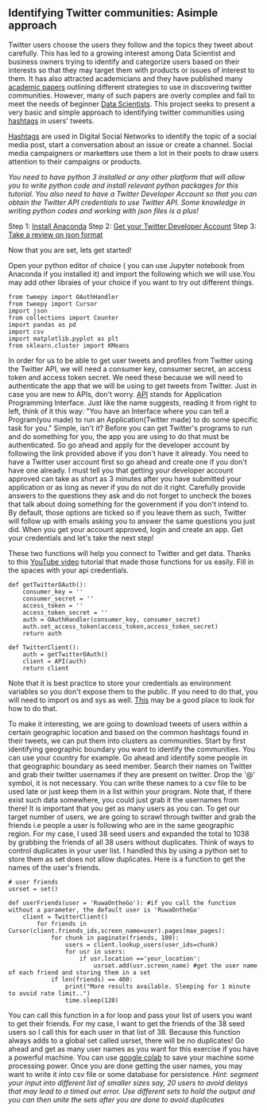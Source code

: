 ## Identifying Twitter communities: Asimple approach

Twitter users choose the users they follow and the topics they tweet about carefully. This has led to a growing interest among Data Scientist and business owners trying to identify and categorize users based on their interests so that they may target them with products or issues of interest to them. It has also attracted academicians and they have published many [academic papers](https://journals.plos.org/plosone/article?id=10.1371/journal.pone.0210689) outlining different strategies to use in discovering twitter communities. However, many of such papers are overly complex and fail to meet the needs of beginner [Data Scientists](https://www.edureka.co/blog/what-is-data-science/#datascientist). This project seeks to present a very basic and simple approach to identifying twitter communities using [hashtags](https://www.takeflyte.com/blog/hashtags-explained) in users' tweets.

[Hashtags](https://www.takeflyte.com/blog/hashtags-explained) are used in Digital Social Networks to identify the topic of a social media post, start a conversation about an issue or create a channel. Social media campaigners or marketters use them a lot in their posts to draw users attention to their campaigns or products.

_You need to have python 3 installed or any other platform that will allow you to write python code and install relevant python packages for this tutorial. You also need to have a Twitter Developer Account so that you can obtain the Twitter API credentials to use Twitter API. Some knowledge in writing python codes and working with json files is a plus!_

Step 1: [Install Anaconda](https://www.anaconda.com/products/individual)
Step 2: [Get your Twitter Developer Account](https://developer.twitter.com/en)
Step 3: [Take a review on json format](https://developer.mozilla.org/en-US/docs/Learn/JavaScript/Objects/JSON)

Now that you are set, lets get started!

Open your python editor of choice ( you can use Jupyter notebook from Anaconda if you installed it) and import the following which we will use.You may add other libraies of your choice if you want to try out different things.

```from tweepy import API
from tweepy import OAuthHandler
from tweepy import Cursor
import json
from collections import Counter
import pandas as pd
import csv
import matplotlib.pyplot as plt
from sklearn.cluster import KMeans
```
In order for us to be able to get user tweets and profiles from Twitter using the Twitter API, we will need a consumer key, consumer secret, an access token and access token secret. We need these because we will need to authenticate the app that we will be using to get tweets from Twitter. Just in case you are new to APIs, don't worry. [API](https://www.mulesoft.com/resources/api/what-is-an-api) stands for Application Programming Interface. Just like the name suggests, reading it from right to left, think of it this way: "You have an Interface where you can tell a Program(you made) to run an Application(Twitter made) to do some specific task for you." Simple, isn't it?
Before you can get Twitter's programs to run and do something for you, the app you are using to do that must be authenticated. So go ahead and apply for the developer account by following the link provided above if you don't have it already. You need to have a Twitter user account first so go ahead and create one if you don't have one already. I must tell you that getting your developer account approved can take as short as 3 minutes after you have submitted your application or as long as never if you do not do it right. Carefully provide answers to the questions they ask and do not forget to uncheck the boxes that talk about doing something for the government if you don't intend to. By default, those options are ticked so if you leave them as such, Twitter will follow up with emails asking you to answer the same questions you just did. When you get your account approved, login and create an app. Get your credentials and let's take the next step!

These two functions will help you connect to Twitter and get data. Thanks to this [YouTube video](https://www.youtube.com/watch?v=CVYazfbbcZ8&list=PLmcBskOCOOFW1SNrz6_yzCEKGvh65wYb9&index=18&pbjreload=101)  tutorial that made those functions for us easily. Fill in the spaces with your api credentials.


```
def getTwitterOAuth():
    consumer_key = ''
    consumer_secret = ''
    access_token = ''
    access_token_secret = ''
    auth = OAuthHandler(consumer_key, consumer_secret)
    auth.set_access_token(access_token,access_token_secret)
    return auth

def TwitterClient():
    auth = getTwitterOAuth()
    client = API(auth)
    return client
```

Note that it is best practice to store your credentials as environment variables so you don't expose them to the public. If you need to do that, you will need to import os and sys as well. [This](http://jonathansoma.com/lede/foundations-2019/classes/apis/keeping-api-keys-secret/) may be a good place to look for how to do that.

To make it interesting, we are going to download tweets of users within a certain geographic location and based on the common hashtags found in their tweets, we can put them into clusters as communities. Start by first identifying geographic boundary you want to identify the communities. You can use your country for example. Go ahead and identify some people in that geographic boundary as seed member. Search their names on Twitter and grab their twitter usernames if they are present on twitter. Drop the '@' symbol, it is not necessary. You can write these names to a csv file to be used late or just keep them in a list within your program. Note that, if there exist such data somewhere, you could just grab it the usernames from there!
It is important that you get as many users as you can. To get our target number of users, we are going to scrawl through twitter and grab the friends i.e people a user is following who are in the same geographic region. For my case, I used 38 seed users and expanded the total to 1038 by grabbing the friends of all 38 users without duplicates. Think of ways to control duplicates in your user list. I handled this by using a python set to store them as set does not allow duplicates. Here is a function to get the names of the user's friends. 
```
# user friends
usrset = set()

def userFriends(user = 'RuwaOntheGo'): #if you call the function without a parameter, the default user is 'RuwaOntheGo'
    client = TwitterClient()
        for friends in Cursor(client.friends_ids,screen_name=user).pages(max_pages): 
            for chunk in paginate(friends, 100):
                users = client.lookup_users(user_ids=chunk)
                for usr in users:
                    if usr.location =='your_location':
                        usrset.add(usr.screen_name) #get the user name of each friend and storing them in a set
            if len(friends) == 400:
                print("More results available. Sleeping for 1 minute to avoid rate limit..")
                time.sleep(120)
```
You can call this function in a for loop and pass your list of users you want to get their friends. For my case, I want to get the friends of the 38 seed users so I call this for each user in that list of 38. Because this function always adds to a global set called usrset, there will be no duplicates!
Go ahead and get as many user names as you want for this exercise if you have a powerful machine. You can use [google colab](https://colab.research.google.com/notebooks/intro.ipynb#recent=true) to save your machine some processing power. Once you are done getting the user names, you may want to write it into csv file or some database for persistence. 
_Hint: segment your input into different list of smaller sizes say, 20 users to avoid delays that may lead to a timed out error. Use different sets to hold the output and you can then unite the sets after you are done to avoid duplicates_



